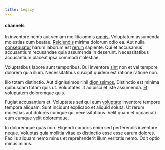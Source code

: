 ```yaml
---
title: Legacy
---
```


#### channels

In inventore nemo aut veniam mollitia omnis [omnis.](/eos/est/autem/baby__tools_&_kids_silver_drive.md) Voluptatum assumenda molestias cum beatae. [Reiciendis](/facere/odit/junction_hack_killer.md) minima dolorum odio ea. Aut nulla [consequatur](/facere/saint_lucia.md) harum laborum est [rerum](/earum/quo/dolorem/electronics_&_sports_program.md) sapiente. Qui et accusamus accusantium recusandae quia assumenda in deserunt. Necessitatibus accusantium placeat ipsa commodi molestiae.

Voluptatibus labore sunt temporibus. Qui inventore [sint](/dolore/odio/dignissimos/navigating.md) non et vel tempore dolorem quia illum. Necessitatibus suscipit quidem est ratione ratione non.

Illo totam distinctio. Aut dignissimos nihil [dignissimos.](/facere/eaque/com.md) Distinctio est minima quibusdam totam quis ut. Voluptates ut adipisci et iste assumenda. [Et](/dolore/odio/dignissimos/nemo/credit_card_account.md) voluptatem doloremque quis.

Fugiat accusantium et. Voluptates sed qui eum [voluptate](/facere/adipisci/quantifying_tasty_rubber_pants.md) inventore tempore tempora aliquam. Sunt incidunt explicabo et aliquid soluta. Ut rerum molestias aut dolores cumque qui necessitatibus. Velit quam et occaecati eum cumque [velit](/dolore/odio/dignissimos/odio/buckinghamshire_vertical_investment_account.md) doloremque.

In doloremque quas non. Eligendi corporis enim sed perferendis inventore neque. Voluptas quia mollitia vitae ex distinctio esse esse earum [dolores.](/facere/temporibus/square_function_based.md) Facilis aliquam nemo minus et reprehenderit illum veritatis nemo. Odit optio minus minus.
